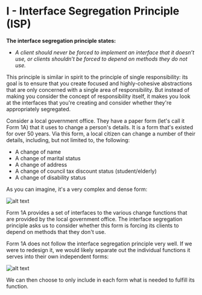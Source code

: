 # I - Interface Segregation Principle (ISP)

**The interface segregation principle states:**

- _A client should never be forced to implement an interface that it doesn’t use, or clients shouldn’t be forced to depend on methods they do not use._

This principle is similar in spirit to the principle of single responsibility: its goal is to ensure that you create focused and highly-cohesive abstractions that are only concerned with a single area of responsibility. But instead of making you consider the concept of
responsibility itself, it makes you look at the interfaces that you're creating and consider whether they're appropriately segregated.

Consider a local government office. They have a paper form (let's call it Form 1A) that it uses to change a person's details. It is a form that's existed for over 50 years. Via this form, a local citizen can change a number of their details, including, but not limited to, the
following:

- A change of name
- A change of marital status
- A change of address
- A change of council tax discount status (student/elderly)
- A change of disability status

As you can imagine, it's a very complex and dense form:

![alt text](image.png)

Form 1A provides a set of interfaces to the various change functions that are provided by the local government office. The interface segregation principle asks us to consider whether this form is forcing its clients to depend on methods that they don't use.

Form 1A does not follow the interface segregation principle very well. If we were to redesign it, we would likely separate out the individual
functions it serves into their own independent forms:

![alt text](image-1.png)

We can then choose to only include in each form what is needed to fulfill its function.
